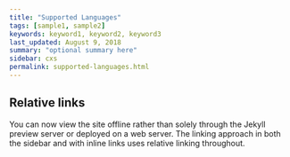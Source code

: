 ```yaml
---
title: "Supported Languages"
tags: [sample1, sample2]
keywords: keyword1, keyword2, keyword3
last_updated: August 9, 2018
summary: "optional summary here"
sidebar: cxs
permalink: supported-languages.html
---
```

## Relative links

You can now view the site offline rather than solely through the Jekyll preview server or deployed on a web server. The linking approach in both the sidebar and with inline links uses relative linking throughout.